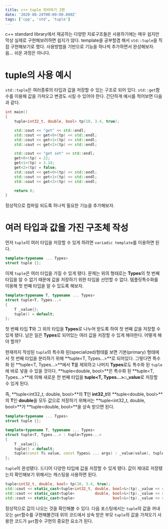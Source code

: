 ```yaml
---
title: c++ tuple 따라하기 2편
date: '2020-08-24T00:00:00.000Z'
tags: ['cpp', 'std', 'tuple']
---
```


c++ standard library에서 제공하는 다양한 자료구조들은 사용하기에는 매우 쉽지만 막상 실제로 구현해보려하면 쉽지가 않다. template을 공부할겸 해서 `std::tuple`을 직접 구현해보기로 했다. 사용방법을 기반으로 기능을 하나씩 추가하면서 완성해보자. 음... 쉬운 과정은 아니다.

<!-- end -->

# tuple의 사용 예시

`std::tuple`은 여러종류의 타입과 값을 저장할 수 있는 구조로 되어 있다. `std::get`함수를 이용해 값을 가져오고 변경도 시킬 수 있어야 한다. 간단하게 예시를 적어보면 다음과 같다.

```cpp
int main()
{
    tuple<int32_t, double, bool> tp(10, 3.4, true);

    std::cout << "get" << std::endl;
    std::cout << get<0>(tp) << std::endl;
    std::cout << get<1>(tp) << std::endl;
    std::cout << get<2>(tp) << std::endl;

    std::cout << "get set" << std::endl;
    get<0>(tp) = 22;
    get<1>(tp) = 3.14;
    get<2>(tp) = false;
    std::cout << get<0>(tp) << std::endl;
    std::cout << get<1>(tp) << std::endl;
    std::cout << get<2>(tp) << std::endl;

    return 0;
}
```

정상적으로 컴파일 되도록 하나씩 필요한 기능을 추가해보자.

# 여러 타입과 값을 가진 구조체 작성

먼저 `tuple`이 여러 타입을 저장할 수 있게 하려면 `variadic template`를 이용하면 된다.

```cpp
template<typename ... Types>
struct tuple {};
```

이제 `tuple`은 여러 타입을 가질 수 있게 됐다. 문제는 위의 형태로는 **Types**의 첫 번째 타입을 알 수 없기 때문에 값을 저장하기 위한 타입을 선언할 수 없다. 템플릿특수화를 이용해 첫 번째 타입을 알 수 있도록 해보자.

```cpp
template<typename T, typename ... Types>
struct tuple<T, Types...>
{
    T _value{};
    tuple() = default;
};

```

첫 번째 타입 **T**와 그 외의 타입을 **Types**로 나누어 받도록 하여 첫 번째 값을 저장할 수 있게 됐다. 남은 일은 **Types**로 되어있는 여러 값을 저장할 수 있게 해야한다. 어떻게 해야 할까?

현재까지 작성된 `tuple`의 특수화 된(specialized)형태를 보면 기본(primary) 형태에서 첫 번째 타입을 분리하기 위해 **tuple<T, Types...>**로 되어있다. 그렇다면 특수화 된 **tuple<T, Types...>**에서 **T**를 제외하고 나머지 **Types**로도 특수화 된 `tuple`에 바로 넣을 수 있을 것이다. **tuple<double, bool>**은 특수화 된 **tuple<T, Types...>**에 의해 새로운 천 번째 타입을 **tuple<T, Types...>::\_value**로 저장할 수 있게 된다.

즉, **tuple<int32_t, double, bool>**의 **T**인 **int32_t**와 **tuple<double, bool>**의 **T**인 **double**을 모두 값으로 저장하기 위해서는 **tuple<int32_t, double, bool>**가 **tuple<double, bool>**을 상속 받으면 된다.

```cpp
template<typename ... Types>
struct tuple {};

template<typename T, typename ... Types>
struct tuple<T, Types...> : tuple<Types...>
{
    T _value{};
    tuple() = default;
    tuple(const T& value, const Types& ... args) : _value(value), tuple<Types...>(args...) {}
};
```

`tuple`이 완성됐다. 드디어 다양한 타입에 값을 저장할 수 있게 됐다. 값이 제대로 저장됐는지 확인해보기 위해서는 캐스팅을 사용하면 된다.

```cpp
tuple<int32_t, double, bool> tp(10, 3.4, true);
std::cout << static_cast<tuple<int32_t, double, bool>&>(tp)._value << std::endl;
std::cout << static_cast<tuple<         double, bool>&>(tp)._value << std::endl;
std::cout << static_cast<tuple<                 bool>&>(tp)._value << std::endl;
```

정상적으로 값이 나오는 것을 확인해볼 수 있다. 다음 포스팅에서는 `tuple`의 값을 꺼내오는 `get`함수를 구현해볼건데 위의 코드에서 상속 받은 부모 `tuple`의 값을 가져오기 사용한 코드가 `get`함수 구현의 중요한 요소가 된다.
